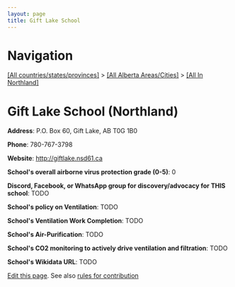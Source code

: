 ```yaml
---
layout: page
title: Gift Lake School
---
```

# Navigation

[[All countries/states/provinces]](../../..) > [[All Alberta Areas/Cities]](../..) > [[All In Northland]](..)

# Gift Lake School (Northland)

**Address**: P.O. Box 60, Gift Lake, AB T0G 1B0

**Phone**: 780-767-3798

**Website**: <http://giftlake.nsd61.ca>

**School's overall airborne virus protection grade (0-5)**: 0

**Discord, Facebook, or WhatsApp group for discovery/advocacy for THIS school**: TODO

**School's policy on Ventilation**: TODO

**School's Ventilation Work Completion**: TODO

**School's Air-Purification**: TODO

**School's CO2 monitoring to actively drive ventilation and filtration**: TODO

**School's Wikidata URL**: TODO


[Edit this page](https://github.com/ventilate-schools/AB/edit/main/./Northland/Gift_Lake_School.md). See also [rules for contribution](../../../contribution-rules/)